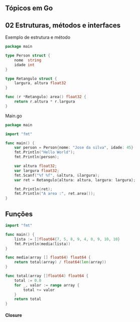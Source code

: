 ## Tópicos em Go

## 02 Estruturas, métodos e interfaces

Exemplo de estrutura e método

```go
package main

type Person struct {
	nome  string
	idade int
}

type Retangulo struct {
	largura, altura float32
}

func (r *Retangulo) area() float32 {
	return r.altura * r.largura
}

```
 Main.go
```go
package main

import "fmt"

func main() {
	var person = Person{nome: "Jose da silva", idade: 45}
	fmt.Println("Hello World");
	fmt.Println(person);

	var altura float32;
	var largura float32;
	fmt.Scanf("%f %f", &altura, &largura);
	var ret = Retangulo{altura: altura, largura: largura};

	fmt.Println(ret);
	fmt.Println("A area :", ret.area());
}
```

## Funções 
```go
import "fmt"

func main() {
	lista := []float64{7, 5, 8, 9, 4, 0, 9, 10, 10}
	fmt.Println(media(lista))
}

func media(array [] float64) float64 {
	return total(array) / float64(len(array))
}

func total(array []float64) float64 {
	total := 0.0
	for _, valor := range array {
		total += valor
	}
	return total
}
```

#### Closure